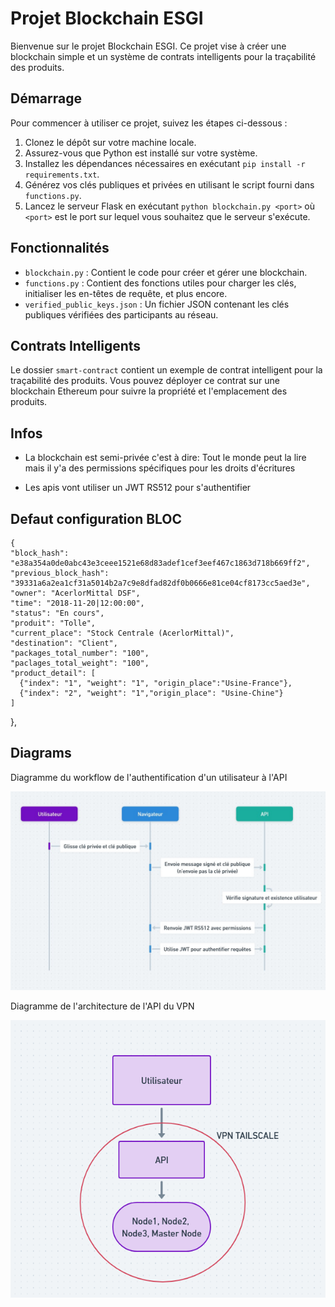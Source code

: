 # Projet Blockchain ESGI

Bienvenue sur le projet Blockchain ESGI. Ce projet vise à créer une blockchain simple et un système de contrats intelligents pour la traçabilité des produits.

## Démarrage

Pour commencer à utiliser ce projet, suivez les étapes ci-dessous :

1. Clonez le dépôt sur votre machine locale.
2. Assurez-vous que Python est installé sur votre système.
3. Installez les dépendances nécessaires en exécutant `pip install -r requirements.txt`.
4. Générez vos clés publiques et privées en utilisant le script fourni dans `functions.py`.
5. Lancez le serveur Flask en exécutant `python blockchain.py <port>` où `<port>` est le port sur lequel vous souhaitez que le serveur s'exécute.

## Fonctionnalités

- `blockchain.py` : Contient le code pour créer et gérer une blockchain.
- `functions.py` : Contient des fonctions utiles pour charger les clés, initialiser les en-têtes de requête, et plus encore.
- `verified_public_keys.json` : Un fichier JSON contenant les clés publiques vérifiées des participants au réseau.

## Contrats Intelligents

Le dossier `smart-contract` contient un exemple de contrat intelligent pour la traçabilité des produits. Vous pouvez déployer ce contrat sur une blockchain Ethereum pour suivre la propriété et l'emplacement des produits.

## Infos

- La blockchain est semi-privée c'est à dire: Tout le monde peut la lire mais il y'a des permissions spécifiques pour les droits d'écritures

- Les apis vont utiliser un JWT RS512 pour s'authentifier

## Defaut configuration BLOC

    {
    "block_hash": "e38a354a0de0abc43e3ceee1521e68d83adef1cef3eef467c1863d718b669ff2",
    "previous_block_hash": "39331a6a2ea1cf31a5014b2a7c9e8dfad82df0b0666e81ce04cf8173cc5aed3e",
    "owner": "AcerlorMittal DSF",
    "time": "2018-11-20|12:00:00",
    "status": "En cours",
    "produit": "Tolle",
    "current_place": "Stock Centrale (AcerlorMittal)",
    "destination": "Client",
    "packages_total_number": "100",
    "paclages_total_weight": "100",
    "product_detail": [
      {"index": "1", "weight": "1", "origin_place":"Usine-France"},
      {"index": "2", "weight": "1","origin_place": "Usine-Chine"}
    ]
  },
  
## Diagrams

Diagramme du workflow de l'authentification d'un utilisateur à l'API

![Workflow_Auth_API](./images/workflow_auth_api.jpg)

Diagramme de l'architecture de l'API du VPN

![Archi_VPN_APIs](./images/archi_vpn_api.png)
